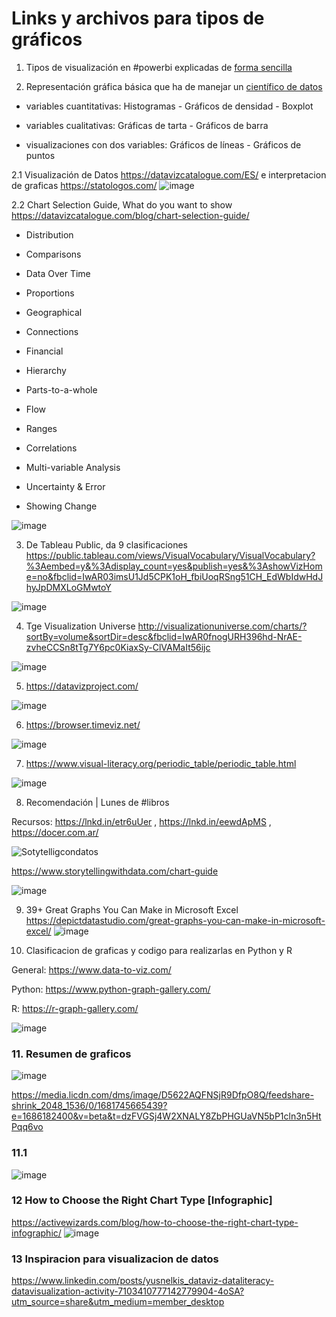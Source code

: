 # Links y archivos para tipos de gráficos 

1. Tipos de visualización en #powerbi explicadas de [forma sencilla](https://learn.microsoft.com/es-es/power-bi/visuals/power-bi-visualization-types-for-reports-and-q-and-a) 

2. Representación gráfica básica que ha de manejar un [científico de datos](https://analisisydecision.es/estadistica-data-scientist/basicos-ggplot.html#gr%C3%A1ficos-de-tarta) 

+ variables cuantitativas: Histogramas  - Gráficos de densidad  - Boxplot

+ variables cualitativas: Gráficas de tarta - Gráficos de barra

+ visualizaciones con dos variables:  Gráficos de líneas  - Gráficos de puntos

2.1 Visualización de Datos https://datavizcatalogue.com/ES/ e interpretacion de graficas https://statologos.com/ 
![image](https://user-images.githubusercontent.com/82233779/214616710-6e4a180e-67b0-4347-a307-d74824fc5efa.png)

2.2 Chart Selection Guide,  What do you want to show https://datavizcatalogue.com/blog/chart-selection-guide/ 

+ Distribution 

+ Comparisons

+ Data Over Time

+ Proportions

+ Geographical

+ Connections

+ Financial

+ Hierarchy

+ Parts-to-a-whole

+ Flow

+ Ranges

+ Correlations

+ Multi-variable Analysis

+ Uncertainty & Error

+ Showing Change

![image](https://user-images.githubusercontent.com/82233779/214940117-7fc45af1-362b-47cc-ba21-84503b409aec.png)

3. De Tableau Public, da 9 clasificaciones https://public.tableau.com/views/VisualVocabulary/VisualVocabulary?%3Aembed=y&%3Adisplay_count=yes&publish=yes&%3AshowVizHome=no&fbclid=IwAR03imsU1Jd5CPK1oH_fbiUoqRSng51CH_EdWbIdwHdJhyJpDMXLoGMwtoY 

![image](https://user-images.githubusercontent.com/82233779/219751840-4ecf170f-e0de-4cf4-b888-8cadb18128d2.png)

4. Tge Visualization Universe http://visualizationuniverse.com/charts/?sortBy=volume&sortDir=desc&fbclid=IwAR0fnogURH396hd-NrAE-zvheCCSn8tTg7Y6pc0KiaxSy-ClVAMaIt56ijc

![image](https://user-images.githubusercontent.com/82233779/219752673-dad9f92e-6a5b-42c9-b190-4af627338c41.png)

5. https://datavizproject.com/ 

![image](https://user-images.githubusercontent.com/82233779/219753092-629319f0-f16c-45b9-9c09-5c2995e8a274.png)

6. https://browser.timeviz.net/ 

![image](https://user-images.githubusercontent.com/82233779/219753394-0dd2c3e4-d74d-416f-93b6-a6f7eac0139d.png)

7. https://www.visual-literacy.org/periodic_table/periodic_table.html 

![image](https://user-images.githubusercontent.com/82233779/219753706-f36cdf51-ffac-441f-af99-00331ed957d5.png)

8. Recomendación | Lunes de #libros

Recursos: https://lnkd.in/etr6uUer , https://lnkd.in/eewdApMS , https://docer.com.ar/

![Sotytelligcondatos](https://user-images.githubusercontent.com/82233779/220147747-c8739879-cc32-4133-b2c4-aa023ff4c88d.JPG)

https://www.storytellingwithdata.com/chart-guide 

![image](https://user-images.githubusercontent.com/82233779/221350826-585eb551-c126-49a6-a71f-4a62ac937748.png)
 
9. 39+ Great Graphs You Can Make in Microsoft Excel https://depictdatastudio.com/great-graphs-you-can-make-in-microsoft-excel/ 
![image](https://user-images.githubusercontent.com/82233779/221875348-3202ef33-7a52-4ca4-a243-5108b043d6f4.png)


10. Clasificacion de graficas y codigo para realizarlas en Python y R 

General: https://www.data-to-viz.com/

Python: https://www.python-graph-gallery.com/

R: https://r-graph-gallery.com/

![image](https://user-images.githubusercontent.com/82233779/225697886-85910e7c-bb53-4ee6-ac10-b4d079730270.png)
 
 
 ### 11. Resumen de graficos
 
 ![image](https://user-images.githubusercontent.com/82233779/236499723-2b640967-5d0a-4b20-b658-6ff394cfca30.png)
 
 https://media.licdn.com/dms/image/D5622AQFNSjR9DfpO8Q/feedshare-shrink_2048_1536/0/1681745665439?e=1686182400&v=beta&t=dzFVGSj4W2XNALY8ZbPHGUaVN5bP1cln3n5HtPqq6vo 

 ### 11.1
 ![image](https://github.com/EvelynOr/Publicaciones/assets/82233779/33b30b3a-a962-4a18-a4d7-4ecd133f8876)


### 12 How to Choose the Right Chart Type [Infographic]
https://activewizards.com/blog/how-to-choose-the-right-chart-type-infographic/ 
 ![image](https://github.com/EvelynOr/Publicaciones/assets/82233779/7c6d9213-a357-4339-b952-cf62db25a80c)


### 13 Inspiracion para visualizacion de datos
https://www.linkedin.com/posts/yusnelkis_dataviz-dataliteracy-datavisualization-activity-7103410777142779904-4oSA?utm_source=share&utm_medium=member_desktop  


